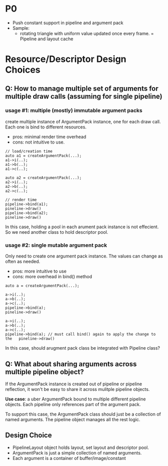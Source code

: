 # P0
- Push constant support in pipeline and argument pack
- Sample:
  - rotating triangle with uniform value updated once every frame.
= Pipeline and layout cache

# Resource/Descriptor Design Choices

## **Q**: How to manage multiple set of arguments for multiple draw calls (assuming for single pipeline)
  
  ### usage #1: multiple (mostly) immutable argument packs
  create multiple instance of ArgumentPack instance, one for each draw call. Each one is bind to different resources.
  - pros: minimal render time overhead
  - cons: not intuitive to use.
  ```
  // load/creation time
  auto a1 = createArgumentPack(...);
  a1->i(..);
  a1->b(..);
  a1->c(..);

  auto a2 = createArgumentPack(...);
  a2->i(..);
  a2->b(..);
  a2->c(..);

  // render time
  pipeline->bind(a1);
  pineline->draw()
  pipeline->bind(a2);
  pineline->draw()
  ```

  In this case, holding a pool in each arument pack instance is not effecient. So we need another class to hold descriptor pool.


  ### usage #2: single mutable argument pack
  Only need to create one argument pack instance. The values can change as often as needed.
  - pros: more intuitive to use
  - cons: more overhead in bind() method
  ```
  auto a = createArgumentPack(...);

  a->i(..);
  a->b(..);
  a->c(..);
  pipeline->bind(a);
  pineline->draw()

  a->i(..);
  a->b(..);
  a->c(..);
  pipeline->bind(a); // must call bind() again to apply the change to the   pineline->draw()
  ```

  In this case, should arugment pack class be integrated with Pipeline class?

## Q: What about sharing arguments across multiple pipeline object?

If the ArgumentPack instance is created out of pipeline or pipeline reflection, it won't be easy to share it across mulitple pipeline objects.

**Use case**: a uber ArgumentPack bound to multiple different pipeline objects. Each pipeline only references part of the argument pack.

To support this case, the ArgumentPack class should just be a collection of named arguments. The pipeline object manages all the rest logic.


## Design Choice
- PipelineLayout object holds layout, set layout and descriptor pool.
- ArgumentPack is just a simple collection of named arguments.
- Each argument is a container of buffer/image/constant
